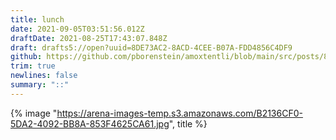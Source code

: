 ```yaml
---
title: lunch
date: 2021-09-05T03:51:56.012Z
draftDate: 2021-08-25T17:43:07.848Z
draft: drafts5://open?uuid=8DE73AC2-8ACD-4CEE-B07A-FDD4856C4DF9
github: https://github.com/pborenstein/amoxtentli/blob/main/src/posts/8de73ac2-8acd-4cee-b07a-fdd4856c4df9.md
trim: true
newlines: false
summary: "::"
---
```



{% image "https://arena-images-temp.s3.amazonaws.com/B2136CF0-5DA2-4092-BB8A-853F4625CA61.jpg", title %}
